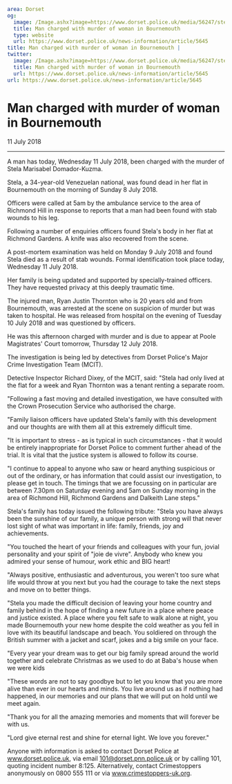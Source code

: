 ```yaml
area: Dorset
og:
  image: /Image.ashx?image=https://www.dorset.police.uk/media/56247/stela-marisabel-domador-kuzma.jpg&amp;amp;width=150
  title: Man charged with murder of woman in Bournemouth
  type: website
  url: https://www.dorset.police.uk/news-information/article/5645
title: Man charged with murder of woman in Bournemouth |
twitter:
  image: /Image.ashx?image=https://www.dorset.police.uk/media/56247/stela-marisabel-domador-kuzma.jpg&amp;amp;width=150
  title: Man charged with murder of woman in Bournemouth
  url: https://www.dorset.police.uk/news-information/article/5645
url: https://www.dorset.police.uk/news-information/article/5645
```

# Man charged with murder of woman in Bournemouth

11 July 2018

* * *

A man has today, Wednesday 11 July 2018, been charged with the murder of Stela Marisabel Domador-Kuzma.

Stela, a 34-year-old Venezuelan national, was found dead in her flat in Bournemouth on the morning of Sunday 8 July 2018.

Officers were called at 5am by the ambulance service to the area of Richmond Hill in response to reports that a man had been found with stab wounds to his leg.

Following a number of enquiries officers found Stela's body in her flat at Richmond Gardens. A knife was also recovered from the scene.

A post-mortem examination was held on Monday 9 July 2018 and found Stela died as a result of stab wounds. Formal identification took place today, Wednesday 11 July 2018.

Her family is being updated and supported by specially-trained officers. They have requested privacy at this deeply traumatic time.

The injured man, Ryan Justin Thornton who is 20 years old and from Bournemouth, was arrested at the scene on suspicion of murder but was taken to hospital. He was released from hospital on the evening of Tuesday 10 July 2018 and was questioned by officers.

He was this afternoon charged with murder and is due to appear at Poole Magistrates' Court tomorrow, Thursday 12 July 2018.

The investigation is being led by detectives from Dorset Police's Major Crime Investigation Team (MCIT).

Detective Inspector Richard Dixey, of the MCIT, said: "Stela had only lived at the flat for a week and Ryan Thornton was a tenant renting a separate room.

"Following a fast moving and detailed investigation, we have consulted with the Crown Prosecution Service who authorised the charge.

"Family liaison officers have updated Stela's family with this development and our thoughts are with them all at this extremely difficult time.

"It is important to stress - as is typical in such circumstances - that it would be entirely inappropriate for Dorset Police to comment further ahead of the trial. It is vital that the justice system is allowed to follow its course.

"I continue to appeal to anyone who saw or heard anything suspicious or out of the ordinary, or has information that could assist our investigation, to please get in touch. The timings that we are focussing on in particular are between 7.30pm on Saturday evening and 5am on Sunday morning in the area of Richmond Hill, Richmond Gardens and Dalkeith Lane steps."

Stela's family has today issued the following tribute: "Stela you have always been the sunshine of our family, a unique person with strong will that never lost sight of what was important in life: family, friends, joy and achievements.

"You touched the heart of your friends and colleagues with your fun, jovial personality and your spirit of "joie de vivre". Anybody who knew you admired your sense of humour, work ethic and BIG heart!

"Always positive, enthusiastic and adventurous, you weren't too sure what life would throw at you next but you had the courage to take the next steps and move on to better things.

"Stela you made the difficult decision of leaving your home country and family behind in the hope of finding a new future in a place where peace and justice existed. A place where you felt safe to walk alone at night, you made Bournemouth your new home despite the cold weather as you fell in love with its beautiful landscape and beach. You soldiered on through the British summer with a jacket and scarf, jokes and a big smile on your face.

"Every year your dream was to get our big family spread around the world together and celebrate Christmas as we used to do at Baba's house when we were kids

"These words are not to say goodbye but to let you know that you are more alive than ever in our hearts and minds. You live around us as if nothing had happened, in our memories and our plans that we will put on hold until we meet again.

"Thank you for all the amazing memories and moments that will forever be with us.

"Lord give eternal rest and shine for eternal light. We love you forever."

Anyone with information is asked to contact Dorset Police at www.dorset.police.uk, via email 101@dorset.pnn.police.uk or by calling 101, quoting incident number 8:125. Alternatively, contact Crimestoppers anonymously on 0800 555 111 or via www.crimestoppers-uk.org.
